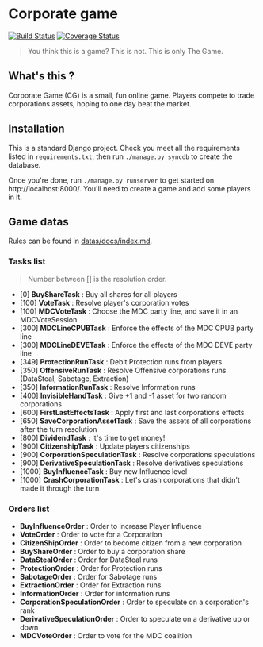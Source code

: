 Corporate game
===============

[![Build Status](https://travis-ci.org/Neamar/corporate.png?branch=master)](https://travis-ci.org/Neamar/corporate)
[![Coverage Status](https://coveralls.io/repos/Neamar/corporate/badge.png?branch=master)](https://coveralls.io/r/Neamar/corporate?branch=master)

> You think this is a game? This is not. This is only The Game.

## What's this ?
Corporate Game (CG) is a small, fun online game. Players compete to trade corporations assets, hoping to one day beat the market.

## Installation
This is a standard Django project. Check you meet all the requirements listed in `requirements.txt`, then run `./manage.py syncdb` to create the database.

Once you're done, run `./manage.py runserver` to get started on http://localhost:8000/.
You'll need to create a game and add some players in it.

## Game datas
Rules can be found in [datas/docs/index.md](datas/docs/index.md).

### Tasks list
> Number between [] is the resolution order.

* [0] **BuyShareTask** : Buy all shares for all players
* [100] **VoteTask** : Resolve player's corporation votes
* [100] **MDCVoteTask** : Choose the MDC party line, and save it in an MDCVoteSession
* [300] **MDCLineCPUBTask** : Enforce the effects of the MDC CPUB party line
* [300] **MDCLineDEVETask** : Enforce the effects of the MDC DEVE party line
* [349] **ProtectionRunTask** : Debit Protection runs from players
* [350] **OffensiveRunTask** : Resolve Offensive corporations runs (DataSteal, Sabotage, Extraction)
* [350] **InformationRunTask** : Resolve Information runs
* [400] **InvisibleHandTask** : Give +1 and -1 asset for two random corporations
* [600] **FirstLastEffectsTask** : Apply first and last corporations effects
* [650] **SaveCorporationAssetTask** : Save the assets of all corporations after the turn resolution
* [800] **DividendTask** : It's time to get money!
* [900] **CitizenshipTask** : Update players citizenships
* [900] **CorporationSpeculationTask** : Resolve corporations speculations
* [900] **DerivativeSpeculationTask** : Resolve derivatives speculations
* [1000] **BuyInfluenceTask** : Buy new Influence level
* [1000] **CrashCorporationTask** : Let's crash corporations that didn't made it through the turn

### Orders list
* **BuyInfluenceOrder** : Order to increase Player Influence
* **VoteOrder** : Order to vote for a Corporation
* **CitizenShipOrder** : Order to become citizen from a new corporation
* **BuyShareOrder** : Order to buy a corporation share
* **DataStealOrder** : Order for DataSteal runs
* **ProtectionOrder** : Order for Protection runs
* **SabotageOrder** : Order for Sabotage runs
* **ExtractionOrder** : Order for Extraction runs
* **InformationOrder** : Order for information runs
* **CorporationSpeculationOrder** : Order to speculate on a corporation's rank
* **DerivativeSpeculationOrder** : Order to speculate on a derivative up or down
* **MDCVoteOrder** : Order to vote for the MDC coalition
